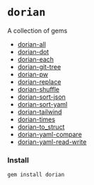 # `dorian`

A collection of gems

- [dorian-all](https://github.com/dorianmariefr/all)
- [dorian-dot](https://github.com/dorianmariefr/dot)
- [dorian-each](https://github.com/dorianmariefr/each)
- [dorian-git-tree](https://github.com/dorianmariefr/git-tree)
- [dorian-pw](https://github.com/dorianmariefr/pw)
- [dorian-replace](https://github.com/dorianmariefr/replace)
- [dorian-shuffle](https://github.com/dorianmariefr/shuffle)
- [dorian-sort-json](https://github.com/dorianmariefr/sort-json)
- [dorian-sort-yaml](https://github.com/dorianmariefr/sort-yaml)
- [dorian-tailwind](https://github.com/dorianmariefr/tailwind)
- [dorian-times](https://github.com/dorianmariefr/times)
- [dorian-to_struct](https://github.com/dorianmariefr/to_struct)
- [dorian-yaml-compare](https://github.com/dorianmariefr/yaml-compare)
- [dorian-yaml-read-write](https://github.com/dorianmariefr/yaml-read-write)

### Install

```bash
gem install dorian
```

